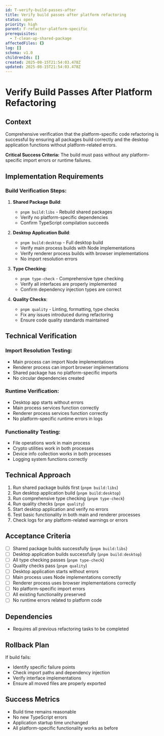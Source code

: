 ```yaml
---
id: T-verify-build-passes-after
title: Verify build passes after platform refactoring
status: open
priority: high
parent: F-refactor-platform-specific
prerequisites:
  - T-clean-up-shared-package
affectedFiles: {}
log: []
schema: v1.0
childrenIds: []
created: 2025-08-15T21:54:03.478Z
updated: 2025-08-15T21:54:03.478Z
---
```


# Verify Build Passes After Platform Refactoring

## Context

Comprehensive verification that the platform-specific code refactoring is successful by ensuring all packages build correctly and the desktop application functions without platform-related errors.

**Critical Success Criteria:** The build must pass without any platform-specific import errors or runtime failures.

## Implementation Requirements

### Build Verification Steps:

1. **Shared Package Build**:
   - `pnpm build:libs` - Rebuild shared packages
   - Verify no platform-specific dependencies
   - Confirm TypeScript compilation succeeds

2. **Desktop Application Build**:
   - `pnpm build:desktop` - Full desktop build
   - Verify main process builds with Node implementations
   - Verify renderer process builds with browser implementations
   - No import resolution errors

3. **Type Checking**:
   - `pnpm type-check` - Comprehensive type checking
   - Verify all interfaces are properly implemented
   - Confirm dependency injection types are correct

4. **Quality Checks**:
   - `pnpm quality` - Linting, formatting, type checks
   - Fix any issues introduced during refactoring
   - Ensure code quality standards maintained

## Technical Verification

### Import Resolution Testing:

- Main process can import Node implementations
- Renderer process can import browser implementations
- Shared package has no platform-specific imports
- No circular dependencies created

### Runtime Verification:

- Desktop app starts without errors
- Main process services function correctly
- Renderer process services function correctly
- No platform-specific runtime errors in logs

### Functionality Testing:

- File operations work in main process
- Crypto utilities work in both processes
- Device info collection works in both processes
- Logging system functions correctly

## Technical Approach

1. Run shared package builds first (`pnpm build:libs`)
2. Run desktop application build (`pnpm build:desktop`)
3. Run comprehensive type checking (`pnpm type-check`)
4. Run quality checks (`pnpm quality`)
5. Start desktop application and verify no errors
6. Test basic functionality in both main and renderer processes
7. Check logs for any platform-related warnings or errors

## Acceptance Criteria

- [ ] Shared package builds successfully (`pnpm build:libs`)
- [ ] Desktop application builds successfully (`pnpm build:desktop`)
- [ ] All type checking passes (`pnpm type-check`)
- [ ] Quality checks pass (`pnpm quality`)
- [ ] Desktop application starts without errors
- [ ] Main process uses Node implementations correctly
- [ ] Renderer process uses browser implementations correctly
- [ ] No platform-specific import errors
- [ ] All existing functionality preserved
- [ ] No runtime errors related to platform code

## Dependencies

- Requires all previous refactoring tasks to be completed

## Rollback Plan

If build fails:

- Identify specific failure points
- Check import paths and dependency injection
- Verify interface implementations
- Ensure all moved files are properly exported

## Success Metrics

- Build time remains reasonable
- No new TypeScript errors
- Application startup time unchanged
- All platform-specific functionality works as before
